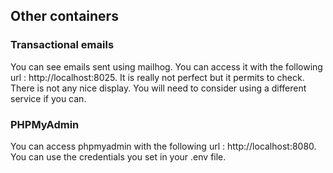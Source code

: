 
## Other containers

### Transactional emails

You can see emails sent using mailhog. You can access it with the following url : http://localhost:8025. It is really not
perfect but it permits to check. There is not any nice display. You will need to consider using a different service if you
can.

### PHPMyAdmin

You can access phpmyadmin with the following url : http://localhost:8080. You can use the credentials you set in your .env
file.
